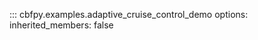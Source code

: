 ::: cbfpy.examples.adaptive_cruise_control_demo
    <!-- handler: python -->
    options:
      <!-- show_root_heading: true -->
      <!-- show_source: true -->
      inherited_members: false
